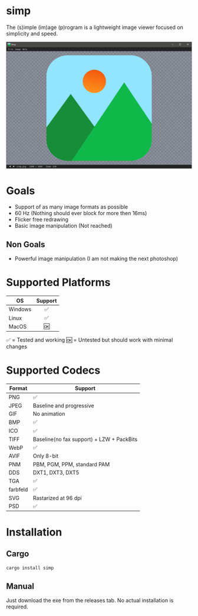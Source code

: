 # simp  
The (s)imple (im)age (p)rogram is a lightweight image viewer focused on simplicity and speed.

![Screenshot](images/screenshot.png)

# Goals
* Support of as many image formats as possible
* 60 Hz (Nothing should ever block for more then 16ms)
* Flicker free redrawing
* Basic image manipulation (Not reached)

## Non Goals
* Powerful image manipulation (I am not making the next photoshop)

# Supported Platforms
| OS            | Support|
| ------------- |:------:|
| Windows       | ✅ |
| Linux         | ✅ |
| MacOS         | 🆗 |

✅ = Tested and working 🆗 = Untested but should work with minimal changes

# Supported Codecs
| Format | Support |
| ------ | -------- |
| PNG    | ✅ |
| JPEG   | Baseline and progressive |
| GIF    | No animation |
| BMP    | ✅ |
| ICO    | ✅ |
| TIFF   | Baseline(no fax support) + LZW + PackBits |
| WebP   | ✅ |
| AVIF   | Only 8-bit |
| PNM    | PBM, PGM, PPM, standard PAM |
| DDS    | DXT1, DXT3, DXT5 |
| TGA    | ✅ |
| farbfeld | ✅ |
| SVG    | Rastarized at 96 dpi |
| PSD    | ✅ |

# Installation
## Cargo
```shell
cargo install simp
```
## Manual
Just download the exe from the releases tab. No actual installation is required.
